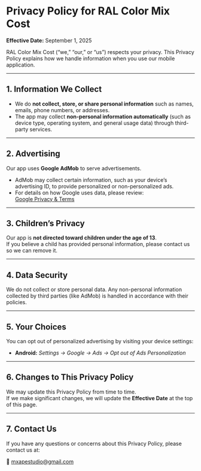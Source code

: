 # Privacy Policy for RAL Color Mix Cost

**Effective Date:** September 1, 2025

RAL Color Mix Cost (“we,” “our,” or “us”) respects your privacy. This Privacy Policy explains how we handle information when you use our mobile application.  

---

## 1. Information We Collect
- We do **not collect, store, or share personal information** such as names, emails, phone numbers, or addresses.  
- The app may collect **non-personal information automatically** (such as device type, operating system, and general usage data) through third-party services.  

---

## 2. Advertising
Our app uses **Google AdMob** to serve advertisements.  

- AdMob may collect certain information, such as your device’s advertising ID, to provide personalized or non-personalized ads.  
- For details on how Google uses data, please review:  
  [Google Privacy & Terms](https://policies.google.com/technologies/ads)  

---

## 3. Children’s Privacy
Our app is **not directed toward children under the age of 13**.  
If you believe a child has provided personal information, please contact us so we can remove it.  

---

## 4. Data Security
We do not collect or store personal data. Any non-personal information collected by third parties (like AdMob) is handled in accordance with their policies.  

---

## 5. Your Choices
You can opt out of personalized advertising by visiting your device settings:  

- **Android:** *Settings → Google → Ads → Opt out of Ads Personalization*  

---

## 6. Changes to This Privacy Policy
We may update this Privacy Policy from time to time.  
If we make significant changes, we will update the **Effective Date** at the top of this page.  

---

## 7. Contact Us
If you have any questions or concerns about this Privacy Policy, please contact us at:  

📧 mxapestudio@gmail.com